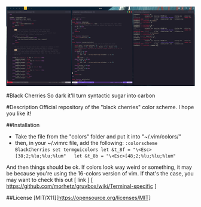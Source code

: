 
![Yeah, I'm dead, but 5G is so fast tho](preview.png)

#Black Cherries
So dark it'll turn syntactic sugar into carbon

#Description
Official repository of the "black cherries" color scheme.
I hope you like it!

##Installation
* Take the file from the "colors" folder and put it into "~/.vim/colors/"
* then, in your ~/.vimrc file, add the following:
`:colorscheme BlackCherries
set termguicolors
let &t_8f = "\<Esc>[38;2;%lu;%lu;%lum"  
let &t_8b = "\<Esc>[48;2;%lu;%lu;%lum"
`

And then things should be ok. If colors look way weird or something, it 
may be because you're using the 16-colors version of vim. If that's the
case, you may want to check this out [ link ] [ https://github.com/morhetz/gruvbox/wiki/Terminal-specific ]

##License
[MIT/X11][https://opensource.org/licenses/MIT]
